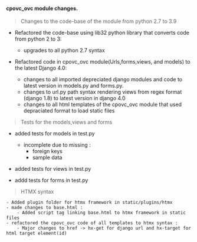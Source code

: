 #### cpovc_ovc module changes.

> Changes to the code-base of the module from python 2.7 to 3.9

* Refactored the code-base using lib32 python library that converts code from python 2 to 3:

   - upgrades to all python 2.7 syntax

* Refactored code in cpovc_ovc module(Urls,forms,views, and models) to the latest Django 4.0:

    - changes to all imported depreciated django modules and code to latest version in models.py and forms.py.
    - changes to url.py path syntax rendering views from regex format (django 1.8) to latest version in django 4.0
    - changes to all html templates of the cpovc_ovc module that used depraciated format to load static files
    
 > Tests for the models,views and forms
 
 * added tests for models in test.py
  
    - incomplete due to missing :
       - foreign keys
       -  sample data

 * added tests for views in test.py
 
 * addd tests for forms in test.py
 
 > HTMX syntax
 
 	- Added plugin folder for htmx framework in static/plugins/htmx
 	- made changes to base.html :
 		- Added script tag linking base.html to htmx framework in static files
 	- refactored the cpovc_ovc code of all templates to htmx syntax :
 		- Major changes to href -> hx-get for django url and hx-target for html target element(id)
 		 
 		

